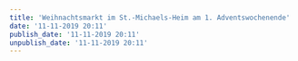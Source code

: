 ```yaml
---
title: 'Weihnachtsmarkt im St.-Michaels-Heim am 1. Adventswochenende'
date: '11-11-2019 20:11'
publish_date: '11-11-2019 20:11'
unpublish_date: '11-11-2019 20:11'
---
```


